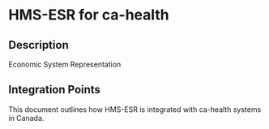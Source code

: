 # HMS-ESR for ca-health

## Description

Economic System Representation

## Integration Points

This document outlines how HMS-ESR is integrated with ca-health systems in Canada.
